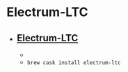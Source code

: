 # Electrum-LTC
- [Electrum-LTC](https://electrum-ltc.org/)
  - 
  - 
  - `brew cask install electrum-ltc`

